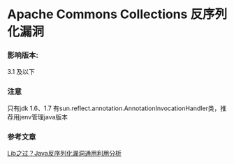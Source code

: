 # Apache Commons Collections 反序列化漏洞

### 影响版本:

3.1 及以下

### 注意

只有jdk 1.6、1.7 有sun.reflect.annotation.AnnotationInvocationHandler类，推荐用jenv管理java版本

### 参考文章 

[Lib之过？Java反序列化漏洞通用利用分析](https://blog.chaitin.cn/2015-11-11_java_unserialize_rce/)




